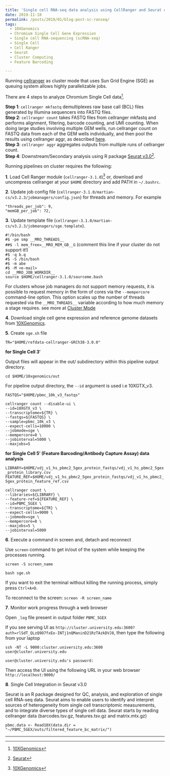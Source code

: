 ```yaml
---
title: 'Single cell RNA-seq data analysis using CellRanger and Seurat on Cluster'
date: 2019-11-18
permalink: /posts/2019/01/blog-post-sc-ranseq/
tags:
  - 10XGenomics
  - Chromium Single Cell Gene Expression
  - Single cell RNA-sequencing (scRNA-seq)
  - Single Cell
  - Cell Ranger
  - Seurat
  - Cluster Computing
  - Feature Barcoding

---
```

Running [cellranger](https://support.10xgenomics.com/single-cell-gene-expression/software/pipelines/latest/what-is-cell-ranger) as cluster mode that uses Sun Grid Engine (SGE) as queuing system allows highly parallelizable jobs.

There are 4 steps to analyze Chromium Single Cell data[^1].

**Step 1**: `cellranger mkfastq` demultiplexes raw base call (BCL) files generated by Illumina sequencers into FASTQ files.  
**Step 2**: `cellranger count` takes FASTQ files from cellranger mkfastq and performs alignment, filtering, barcode counting, and UMI counting. When doing large studies involving multiple GEM wells, run cellranger count on FASTQ data from each of the GEM wells individually, and then pool the results using cellranger aggr, as described [here](https://support.10xgenomics.com/single-cell-gene-expression/software/pipelines/latest/using/aggregate).  
**Step 3**: `cellranger aggr` aggregates outputs from multiple runs of cellranger count.  
**Step 4**: Downstream/Secondary analysis using R package [Seurat v3.0](https://satijalab.org/seurat/)[^2].

Running pipelines on cluster requires the following:  

**1**. Load Cell Ranger module (`cellranger-3.1.0`)[^1] or, download and uncompress cellranger at your `$HOME` directory and add PATH in `~/.bashrc`.  

**2**. Update job config file (`cellranger-3.1.0/martian-cs/v3.2.3/jobmanagers/config.json`) for threads and memory. For example  

`"threads_per_job": 9,`  
`"memGB_per_job": 72,`

**3**. Update template file (`cellranger-3.1.0/martian-cs/v3.2.3/jobmanagers/sge.template`).

`#!/bin/bash`  
`#$ -pe smp __MRO_THREADS__`  
`##$ -l mem_free=__MRO_MEM_GB__G` (comment this line if your cluster do not support it!)  
`#$ -q b.q`  
`#$ -S /bin/bash`  
`#$ -m abe`  
`#$ -M <e-mail>`  
`cd __MRO_JOB_WORKDIR__`  
`source $HOME/cellranger-3.1.0/sourceme.bash`  

For clusters whose job managers do not support memory requests, it is possible to request memory 
in the form of cores via the `--mempercore` command-line option. This option scales up the number 
of threads requested via the `__MRO_THREADS__` variable according to how much memory a stage requires. 
see more at [Cluster Mode](ihttps://support.10xgenomics.com/single-cell-gene-expression/software/pipelines/latest/advanced/cluster-mode)  

**4**. Download single cell gene expression and reference genome datasets from [10XGenomics](https://www.10xgenomics.com/resources/datasets/).  

**5**. Create `sge.sh` file  

`TR="$HOME/refdata-cellranger-GRCh38-3.0.0"`

**for Single Cell 3′**

Output files will appear in the out/ subdirectory within this pipeline output directory.  

`cd $HOME/10xgenomics/out`  

For pipeline output directory, the `--id` argument is used i.e 10XGTX_v3.  

`FASTQS="$HOME/pbmc_10k_v3_fastqs"`  

`cellranger count --disable-ui \`  
  `--id=10XGTX_v3 \`  
  `--transcriptome=${TR} \`  
  `--fastqs=${FASTQS} \`  
  `--sample=pbmc_10k_v3 \`  
  `--expect-cells=10000 \`  
  `--jobmode=sge \`  
  `--mempercore=8 \`  
  `--jobinterval=5000 \`  
  `--maxjobs=5`    

**for Single Cell 5′ (Feature Barcoding/Antibody Capture Assay) data analysis**

`LIBRARY=$HOME/vdj_v1_hs_pbmc2_5gex_protein_fastqs/vdj_v1_hs_pbmc2_5gex_protein_library.csv`  
`FEATURE_REF=$HOME/vdj_v1_hs_pbmc2_5gex_protein_fastqs/vdj_v1_hs_pbmc2_5gex_protein_feature_ref.csv`   

`cellranger count \`  
 `--libraries=${LIBRARY} \`  
 `--feature-ref=${FEATURE_REF} \`  
 `--id=PBMC_5GEX \`  
 `--transcriptome=${TR} \`  
 `--expect-cells=9000 \`  
 `--jobmode=sge \`  
 `--mempercore=8 \`  
 `--maxjobs=5 \`  
 `--jobinterval=5000`  


**6**. Execute a command in screen and, detach and reconnect    

Use `screen` command to get in/out of the system while keeping the processes running.  

`screen -S screen_name`  

`bash sge.sh`  

If you want to exit the terminal without killing the running process, simply press `Ctrl+A+D`.  

To reconnect to the screen: `screen -R screen_name`  

**7**. Monitor work progress through a web browser  

Open `_log` file present in output folder `PBMC_5GEX`  

If you see serving UI as `http://cluster.university.edu:3600?auth=rlSdT_QLzQ9O7fxEo-INTj1nQManinD21RzTAzkDVJ8`, then type the following from your laptop  

`ssh -NT -L 9000:cluster.university.edu:3600 user@cluster.university.edu`  

`user@cluster.university.edu's password:`  

Then access the UI using the following URL in your web browser
`http://localhost:9000/`  

**8**. Single Cell Integration in Seurat v3.0  

Seurat is an R package designed for QC, analysis, and exploration of single cell RNA-seq data. Seurat aims to enable users to identify and interpret sources of heterogeneity from single cell transcriptomic measurements, and to integrate diverse types of single cell data. Seurat starts by reading cellranger data (barcodes.tsv.gz, features.tsv.gz and matrix.mtx.gz)  

`pbmc.data <- Read10X(data.dir = "~/PBMC_5GEX/outs/filtered_feature_bc_matrix/")`  
 
---

[^1]: [10XGenomics](https://support.10xgenomics.com/single-cell-gene-expression/software/overview/welcome)
[^2]: [Seurat](https://satijalab.org/seurat/)
